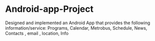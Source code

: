 # Android-app-Project
Designed and implemented an Android App that provides the following information/service: Programs, Calendar, Metrobus, Schedule, News, Contacts , email , location, Info
